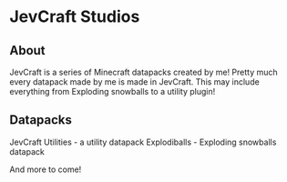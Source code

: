 # JevCraft Studios
## About
JevCraft is a series of Minecraft datapacks created by me! Pretty much every datapack made by me is made in JevCraft. This may include everything from Exploding 
snowballs to a utility plugin!


## Datapacks
JevCraft Utilities - a utility datapack
Explodiballs - Exploding snowballs datapack

And more to come!

